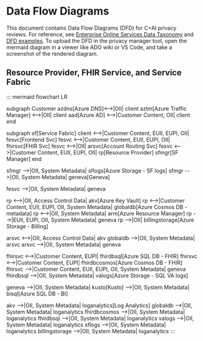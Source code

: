 # Data Flow Diagrams

This document contains Data Flow Diagrams (DFD) for C+AI privacy reviews.  For reference, see [Enterprise Online Services Data Taxonomy](https://aka.ms/EntOnlineSvcDataTaxonomy) and [DFD examples](http://aka.ms/privacyreview/dfdexamples).  To upload the DFD in the privacy manager tool, open the mermaid diagram in a viewer like ADO wiki or VS Code, and take a screenshot of the rendered diagram.

## Resource Provider, FHIR Service, and Service Fabric
::: mermaid
flowchart LR

subgraph Customer
azdns[Azure DNS]<-->|OII| client 
aztm[Azure Traffic Manager] <-->|OII| client
aad[Azure AD] <-->|Customer Content, OII| client
end

subgraph sf[Service Fabric]
client <-->|Customer Content, EUII, EUPI, OII| fesvc[Frontend Svc]
fesvc <-->|Customer Content, EUII, EUPI, OII| fhirsvc[FHIR Svc]
fesvc <-->|OII| arsvc[Account Routing Svc]
fesvc <-->|Customer Content, EUII, EUPI, OII| rp[Resource Provider]
sfmgr[SF Manager]
end

sfmgr -->|OII, System Metadata| sflogs[Azure Storage - SF logs]
sfmgr -->|OII, System Metadata| geneva[Geneva]

fesvc -->|OII, System Metadata| geneva

rp <-->|OII, Access Control Data| akv[Azure Key Vault]
rp <-->|Customer Content, EUII, EUPI, OII, System Metadata| globaldb[Azure Cosmos DB - metadata]
rp <-->|OII, System Metadata| arm[Azure Resource Manager]
rp -->|EUII, EUPI, OII, System Metadata| geneva
rp -->|OII| billingstorage[Azure Storage - Billing]

arsvc <-->|OII, Access Control Data| akv
globaldb -->|OII, System Metadata| arsvc
arsvc -->|OII, System Metadata| geneva

fhirsvc <-->|Customer Content, EUPI| fhirdbsql[Azure SQL DB - FHIR]
fhirsvc <-->|Customer Content, EUPI| fhirdbcosmos[Azure Cosmos DB - FHIR]
fhirsvc -->|Customer Content, EUII, EUPI, OII, System Metadata| geneva
fhirdbsql -->|OII, System Metadata| valogs[Azure Storage - SQL VA logs]

geneva -->|OII, System Metadata| kusto[Kusto] -->|OII, System Metadata| bisql[Azure SQL DB - BI]

akv -->|OII, System Metadata| loganalytics[Log Analytics]
globaldb -->|OII, System Metadata| loganalytics
fhirdbcosmos -->|OII, System Metadata| loganalytics
fhirdbsql -->|OII, System Metadata| loganalytics
valogs -->|OII, System Metadata| loganalytics
sflogs -->|OII, System Metadata| loganalytics
billingstorage -->|OII, System Metadata| loganalytics
:::
